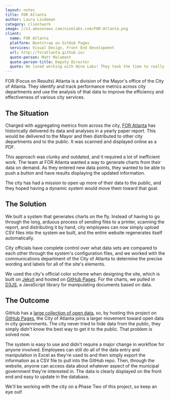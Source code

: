 ```yaml
---
layout: notes
title: FOR Atlanta
author: Laura Lindeman
category: clientwork
image: //s3.amazonaws.com/ninelabs.com/FOR-Atlanta.png
client:
  name: FOR Atlanta
  platform: Bootstrap on GitHub Pages
  services: Visual Design, Front End Development
  url: http://foratlanta.github.io/
  quote-person: Matt Malament 
  quote-person-title: Deputy Director
  quote: We loved working with Nine Labs! They took the time to really understand what we needed and then worked diligently to make it happen. They transformed the way we're able to display data.
---
```

FOR (Focus on Results) Atlanta is a division of the Mayor's office of the City of Atlanta. They identify and track performance metrics across city departments and use the analysis of that data to improve the efficiency and effectiveness of various city services. 

## The Situation
Charged with aggregating metrics from across the city, [FOR Atlanta](http://www.atlantaga.gov/index.aspx?page=133) has historically delivered its data and analyses in a yearly paper report. This would be delivered to the Mayor and then distributed to other city departments and to the public. It was scanned and displayed online as a PDF.

This approach was clunky and outdated, and it required a lot of inefficient work. The team at FOR Atlanta wanted a way to generate charts from their data on demand. As they entered new data points, they wanted to be able to push a button and have results displaying the updated information.

The city has had a mission to open up more of their data to the public, and they hoped having a dynamic system would move them toward that goal.

## The Solution
We built a system that generates charts on the fly. Instead of having to go through the long, arduous process of sending files to a printer, scanning the report, and distributing it by hand, city employees can now simply upload CSV files into the system we built, and the entire website regenerates itself automatically. 

City officials have complete control over what data sets are compared to each other through the system's configuration files, and we worked with the communications department of the City of Atlanta to determine the precise wording and labels for all of the site's elements. 

We used the city's official color scheme when designing the site, which is built on [Jekyll](http://jekyllrb.com/) and hosted on [GitHub Pages](https://github.com/foratlanta/foratlanta.github.io). For the charts, we pulled in [D3JS](http://d3js.org/), a JavaScript library for manipulating documents based on data.

## The Outcome
GitHub has a [large collection of open data](https://government.github.com/), so, by hosting this project on [GitHub Pages](https://pages.github.com/), the City of Atlanta joins a larger movement toward open data in city governments. The city never tried to hide data from the public, they simply didn't know the best way to get it to the public. That problem is solved now. 

The system is easy to use and didn't require a major change in workflow for anyone involved. Employees can still do all of the data entry and manipulation in Excel as they're used to and then simply export the information as a CSV file to pull into the GitHub repo. Then, through the website, anyone can access data about whatever aspect of the municipal government they're interested in. The data is clearly displayed on the front end and easy to update in the database.

We'll be working with the city on a Phase Two of this project, so keep an eye out!
